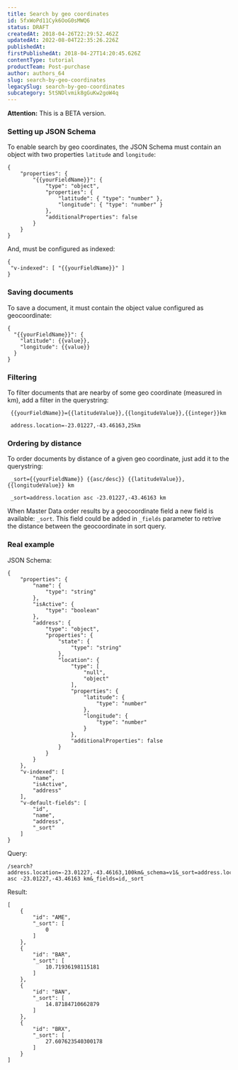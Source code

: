 ```yaml
---
title: Search by geo coordinates
id: 5fxWoPd11Cyk6OoG0sMWQ6
status: DRAFT
createdAt: 2018-04-26T22:29:52.462Z
updatedAt: 2022-08-04T22:35:26.226Z
publishedAt: 
firstPublishedAt: 2018-04-27T14:20:45.626Z
contentType: tutorial
productTeam: Post-purchase
author: authors_64
slug: search-by-geo-coordinates
legacySlug: search-by-geo-coordinates
subcategory: 5tSNDlvmik8gGuKw2goW4q
---
```


<div class="alert alert-warning">
<strong>Attention:</strong> This is a BETA version.</div>

### Setting up JSON Schema

To enable search by geo coordinates, the JSON Schema must contain an object with two properties `latitude` and `longitude`:

    {
    	"properties": {
    		"{{yourFieldName}}": {
    			"type": "object",
    			"properties": {
    				"latitude": { "type": "number" },
    				"longitude": { "type": "number" }
    			},
    			"additionalProperties": false
    		}
    	}
    }

And, must be configured as indexed:

    {
     "v-indexed": [ "{{yourFieldName}}" ]
    }

### Saving documents

To save a document, it must contain the object value configured as geocoordinate:

    {
      "{{yourFieldName}}": {
        "latitude": {{value}},
        "longitude": {{value}}
      }
    }

### Filtering

To filter documents that are nearby of some geo coordinate (measured in km), add a filter in the querystring:

     {{yourFieldName}}={{latitudeValue}},{{longitudeValue}},{{integer}}km

     address.location=-23.01227,-43.46163,25km

### Ordering by distance

To order documents by distance of a given geo coordinate, just add it to the querystring:

     _sort={{yourFieldName}} {{asc/desc}} {{latitudeValue}},{{longitudeValue}} km

     _sort=address.location asc -23.01227,-43.46163 km

When Master Data order results by a geocoordinate field a new field is available: `_sort`. This field could be added in `_fields` parameter to retrive the distance between the geocoordinate in sort query.

### Real example

JSON Schema:

    {
		"properties": {
			"name": {
				"type": "string"
			},
			"isActive": {
				"type": "boolean"
			},
			"address": {
				"type": "object",
				"properties": {
					"state": {
						"type": "string"
					},
					"location": {
						"type": [
							"null",
							"object"
						],
						"properties": {
							"latitude": {
								"type": "number"
							},
							"longitude": {
								"type": "number"
							}
						},
						"additionalProperties": false
					}
				}
			}
		},
		"v-indexed": [
			"name",
			"isActive",
			"address"
		],
		"v-default-fields": [
			"id",
			"name",
			"address",
			"_sort"
		]
	}

Query:

    /search?address.location=-23.01227,-43.46163,100km&_schema=v1&_sort=address.location asc -23.01227,-43.46163 km&_fields=id,_sort

Result:

    [
    	{
    		"id": "AME",
    		"_sort": [
    			0
    		]
    	},
    	{
    		"id": "BAR",
    		"_sort": [
    			10.71936198115181
    		]
    	},
    	{
    		"id": "BAN",
    		"_sort": [
    			14.87184710662879
    		]
    	},
    	{
    		"id": "BRX",
    		"_sort": [
    			27.607623540300178
    		]
    	}
    ]

